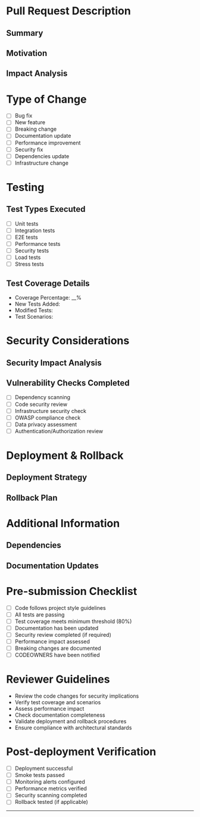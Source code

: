 # Pull Request Description

## Summary
<!-- Provide a comprehensive description of the changes with technical details (minimum 100 characters) -->


## Motivation
<!-- Explain the business and technical justification for these changes -->


## Impact Analysis
<!-- Describe potential impacts on system components, performance, and dependencies -->


# Type of Change
<!-- Check all that apply -->
- [ ] Bug fix
- [ ] New feature
- [ ] Breaking change
- [ ] Documentation update
- [ ] Performance improvement
- [ ] Security fix
- [ ] Dependencies update
- [ ] Infrastructure change

# Testing
## Test Types Executed
<!-- Check all that apply -->
- [ ] Unit tests
- [ ] Integration tests
- [ ] E2E tests
- [ ] Performance tests
- [ ] Security tests
- [ ] Load tests
- [ ] Stress tests

## Test Coverage Details
<!-- Provide detailed test coverage metrics and scenarios -->
- Coverage Percentage: __%
- New Tests Added:
- Modified Tests:
- Test Scenarios:

# Security Considerations
## Security Impact Analysis
<!-- Provide comprehensive security impact analysis -->


## Vulnerability Checks Completed
<!-- Check all that apply -->
- [ ] Dependency scanning
- [ ] Code security review
- [ ] Infrastructure security check
- [ ] OWASP compliance check
- [ ] Data privacy assessment
- [ ] Authentication/Authorization review

# Deployment & Rollback
## Deployment Strategy
<!-- Describe the deployment approach and required steps -->


## Rollback Plan
<!-- Detail the rollback procedure in case of deployment issues -->


# Additional Information
## Dependencies
<!-- List any dependencies on other PRs, services, or components -->


## Documentation Updates
<!-- Reference any documentation changes required -->


# Pre-submission Checklist
<!-- Must complete all items before requesting review -->
- [ ] Code follows project style guidelines
- [ ] All tests are passing
- [ ] Test coverage meets minimum threshold (80%)
- [ ] Documentation has been updated
- [ ] Security review completed (if required)
- [ ] Performance impact assessed
- [ ] Breaking changes are documented
- [ ] CODEOWNERS have been notified

# Reviewer Guidelines
<!-- Information for code reviewers -->
- Review the code changes for security implications
- Verify test coverage and scenarios
- Assess performance impact
- Check documentation completeness
- Validate deployment and rollback procedures
- Ensure compliance with architectural standards

<!-- Add any additional notes for reviewers -->


# Post-deployment Verification
<!-- List verification steps after deployment -->
- [ ] Deployment successful
- [ ] Smoke tests passed
- [ ] Monitoring alerts configured
- [ ] Performance metrics verified
- [ ] Security scanning completed
- [ ] Rollback tested (if applicable)

---
<!-- PR Template v1.0 - WhatsApp Web Enhancement Application -->